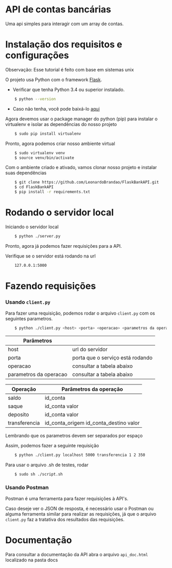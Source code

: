 # API de contas bancárias

Uma api simples para interagir com um array de contas.

# Instalação dos requisitos e configurações

Observação: Esse tutorial é feito com base em sistemas unix

O projeto usa Python com o framework [Flask](http://flask.pocoo.org/).
  - Verificar que tenha Python 3.4 ou superior instalado. 
```sh
    $ python --version
```
  - Caso não tenha, você pode baixá-lo [aqui](https://www.python.org/downloads/release/python-370/)

Agora devemos usar o package manager do python (pip) para instalar o virtualenv e isolar as dependências do nosso projeto

```sh
    $ sudo pip install virtualenv
```

Pronto, agora podemos criar nosso ambiente virtual

```sh
    $ sudo virtualenv venv
    $ source venv/bin/activate
```
Com o ambiente criado e ativado, vamos clonar nosso projeto e instalar suas dependências

```sh
    $ git clone https://github.com/LeonardoBrandao/FlaskBankAPI.git
    $ cd FlaskBankAPI
    $ pip install -r requirements.txt
```

# Rodando o servidor local

Iniciando o servidor local

```sh
    $ python ./server.py
```

Pronto, agora já podemos fazer requisições para a API. 

Verifique se o servidor está rodando na url

```sh
    127.0.0.1:5000
```

# Fazendo requisições

### Usando ```client.py```

Para fazer uma requisição, podemos rodar o arquivo ```client.py``` com os seguintes parametros.

```sh
    $ python ./client.py <host> <porta> <operacao> <parametros da operacao>
```

| Parâmetros |  |
| ------ | ------ |
| host | url do servidor |
| porta | porta que o serviço está rodando |
| operacao | consultar a tabela abaixo |
| parametros da operacao | consultar a tabela abaixo |

| Operação | Parâmetros da operação |
| ------ | ------ |
| saldo | id_conta |
| saque | id_conta valor |
| deposito | id_conta valor |
| transferencia | id_conta_origem id_conta_destino valor |

Lembrando que os parametros devem ser separados por espaço

Assim, podemos fazer a seguinte requisição

```sh
    $ python ./client.py localhost 5000 transferencia 1 2 350
```

Para usar o arquivo .sh de testes, rodar

```sh
    $ sudo sh ./script.sh
```

### Usando Postman

Postman é uma ferramenta para fazer requisições à API's.

Caso deseje ver o JSON de resposta, é necessário usar o Postman ou alguma ferramenta similar para realizar as requisições, já que o arquivo ```client.py``` faz a tratativa dos resultados das requisições.

# Documentação
Para consultar a documentação da API abra o arquivo ```api_doc.html``` localizado na pasta docs
